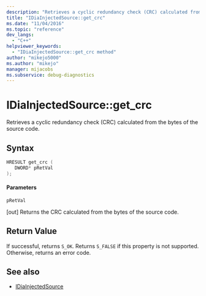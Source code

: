 ```yaml
---
description: "Retrieves a cyclic redundancy check (CRC) calculated from the bytes of the source code."
title: "IDiaInjectedSource::get_crc"
ms.date: "11/04/2016"
ms.topic: "reference"
dev_langs:
  - "C++"
helpviewer_keywords:
  - "IDiaInjectedSource::get_crc method"
author: "mikejo5000"
ms.author: "mikejo"
manager: mijacobs
ms.subservice: debug-diagnostics
---
```

# IDiaInjectedSource::get_crc

Retrieves a cyclic redundancy check (CRC) calculated from the bytes of the source code.

## Syntax

```C++
HRESULT get_crc ( 
   DWORD* pRetVal
);
```

#### Parameters
 `pRetVal`

[out] Returns the CRC calculated from the bytes of the source code.

## Return Value
 If successful, returns `S_OK`. Returns `S_FALSE` if this property is not supported. Otherwise, returns an error code.

## See also
- [IDiaInjectedSource](../../debugger/debug-interface-access/idiainjectedsource.md)
